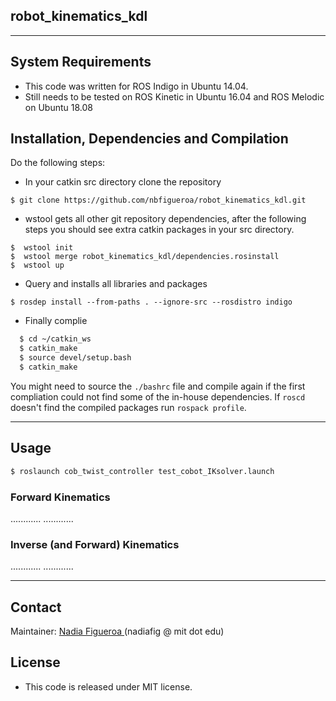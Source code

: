 ## robot_kinematics_kdl

---
## System Requirements
* This code was written for ROS Indigo in Ubuntu 14.04.
* Still needs to be tested on ROS Kinetic in Ubuntu 16.04 and ROS Melodic on Ubuntu 18.08

## Installation, Dependencies and Compilation
Do the following steps:
* In your catkin src directory clone the repository
```
$ git clone https://github.com/nbfigueroa/robot_kinematics_kdl.git
```
* wstool gets all other git repository dependencies, after the following steps you should see extra catkin 
  packages in your src directory.
```
$  wstool init
$  wstool merge robot_kinematics_kdl/dependencies.rosinstall 
$  wstool up 
```
* Query and installs all libraries and packages 
```
$ rosdep install --from-paths . --ignore-src --rosdistro indigo 
```
* Finally complie
```bash
  $ cd ~/catkin_ws
  $ catkin_make
  $ source devel/setup.bash
  $ catkin_make
```
  You might need to source the `./bashrc` file and compile again if the first compliation could not find some of the in-house dependencies. If `roscd` doesn't find the compiled packages run `rospack profile`.

---
## Usage


```bash
$ roslaunch cob_twist_controller test_cobot_IKsolver.launch
```

### Forward Kinematics
............
............

### Inverse (and Forward) Kinematics
............
............

---
## Contact
Maintainer: [Nadia Figueroa ](https://nbfigueroa.github.io/)(nadiafig @ mit dot edu)

## License
- This code is released under MIT license.

